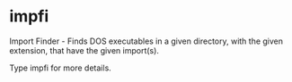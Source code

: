 # impfi
Import Finder - Finds DOS executables in a given directory, with the given extension, that have the given import(s).

Type impfi for more details.
